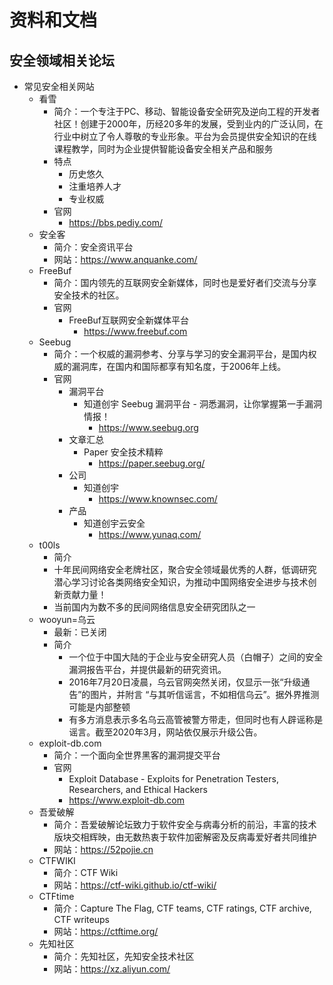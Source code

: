 # 资料和文档

## 安全领域相关论坛

* 常见安全相关网站
  * 看雪
    * 简介：一个专注于PC、移动、智能设备安全研究及逆向工程的开发者社区！创建于2000年，历经20多年的发展，受到业内的广泛认同，在行业中树立了令人尊敬的专业形象。平台为会员提供安全知识的在线课程教学，同时为企业提供智能设备安全相关产品和服务
    * 特点
      * 历史悠久
      * 注重培养人才
      * 专业权威
    * 官网
      * https://bbs.pediy.com/
  * 安全客
    * 简介：安全资讯平台
    * 网站：https://www.anquanke.com/
  * FreeBuf
    * 简介：国内领先的互联网安全新媒体，同时也是爱好者们交流与分享安全技术的社区。
    * 官网
      * FreeBuf互联网安全新媒体平台
        * https://www.freebuf.com
  * Seebug
    * 简介：一个权威的漏洞参考、分享与学习的安全漏洞平台，是国内权威的漏洞库，在国内和国际都享有知名度，于2006年上线。
    * 官网
      * 漏洞平台
        * 知道创宇 Seebug 漏洞平台 - 洞悉漏洞，让你掌握第一手漏洞情报！
          * https://www.seebug.org
      * 文章汇总
        * Paper 安全技术精粹
          * https://paper.seebug.org/
      * 公司
        * 知道创宇
          * https://www.knownsec.com/
      * 产品
        * 知道创宇云安全
          * https://www.yunaq.com/
  * t00ls
    * 简介
     * 十年民间网络安全老牌社区，聚合安全领域最优秀的人群，低调研究潜心学习讨论各类网络安全知识，为推动中国网络安全进步与技术创新贡献力量！
     * 当前国内为数不多的民间网络信息安全研究团队之一
  * wooyun=乌云
    * 最新：已关闭
    * 简介
      * 一个位于中国大陆的于企业与安全研究人员（白帽子）之间的安全漏洞报告平台，并提供最新的研究资讯。
      * 2016年7月20日凌晨，乌云官网突然关闭，仅显示一张“升级通告”的图片，并附言 “与其听信谣言，不如相信乌云”。据外界推测可能是内部整顿
      * 有多方消息表示多名乌云高管被警方带走，但同时也有人辟谣称是谣言。截至2020年3月，网站依仅展示升级公告。
  * exploit-db.com
    * 简介：一个面向全世界黑客的漏洞提交平台
    * 官网
      * Exploit Database - Exploits for Penetration Testers, Researchers, and Ethical Hackers
      * https://www.exploit-db.com
  * 吾爱破解
    * 简介：吾爱破解论坛致力于软件安全与病毒分析的前沿，丰富的技术版块交相辉映，由无数热衷于软件加密解密及反病毒爱好者共同维护
    * 网站：https://52pojie.cn
  * CTFWIKI
    * 简介：CTF Wiki
    * 网站：https://ctf-wiki.github.io/ctf-wiki/
  * CTFtime
    * 简介：Capture The Flag, CTF teams, CTF ratings, CTF archive, CTF writeups
    * 网站：https://ctftime.org/
  * 先知社区
    * 简介：先知社区，先知安全技术社区
    * 网站：https://xz.aliyun.com/
